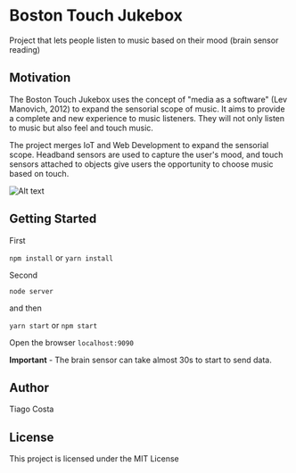 # Boston Touch Jukebox

Project that lets people listen to music based on their mood (brain sensor reading)

## Motivation

The Boston Touch Jukebox uses the concept of "media as a software" (Lev Manovich, 2012) to expand the sensorial scope of music. It aims to provide a complete and new experience to music listeners. They will not only listen to music but also feel and touch music.

The project merges IoT and Web Development to expand the sensorial scope. Headband sensors are used to capture the user's mood, and touch sensors attached to objects give users the opportunity to choose music based on touch.

![Alt text](https://preview.ibb.co/nQQk8k/screen.png " ")
## Getting Started

First

`npm install` or  `yarn install`

Second

 `node server`

 and then

`yarn start` or `npm start`

Open the browser `localhost:9090`

**Important** - The brain sensor can take almost 30s to start to send data.

## Author

Tiago Costa

## License

This project is licensed under the MIT License